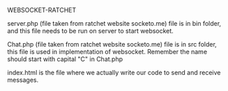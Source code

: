 WEBSOCKET-RATCHET

server.php (file taken from ratchet website socketo.me) file is in bin folder, and this file needs to be run on server to start websocket.

Chat.php (file taken from ratchet website socketo.me) file is in src folder, this file is used in implementation of websocket. Remember the name should start with capital "C" in Chat.php

index.html is the file where we actually write our code to send and receive messages.
